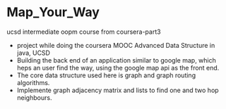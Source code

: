 # Map_Your_Way
ucsd intermediate oopm course from coursera-part3
+ project while doing the coursera MOOC Advanced Data Structure in java, UCSD
+ Building the back end of an application similar to google map, which heps an user find the way, using the google map api as the front end.
+ The core data structure used here is graph and graph routing algorithms.
+ Implemente graph adjacency matrix and lists to find one and two hop neighbours.
